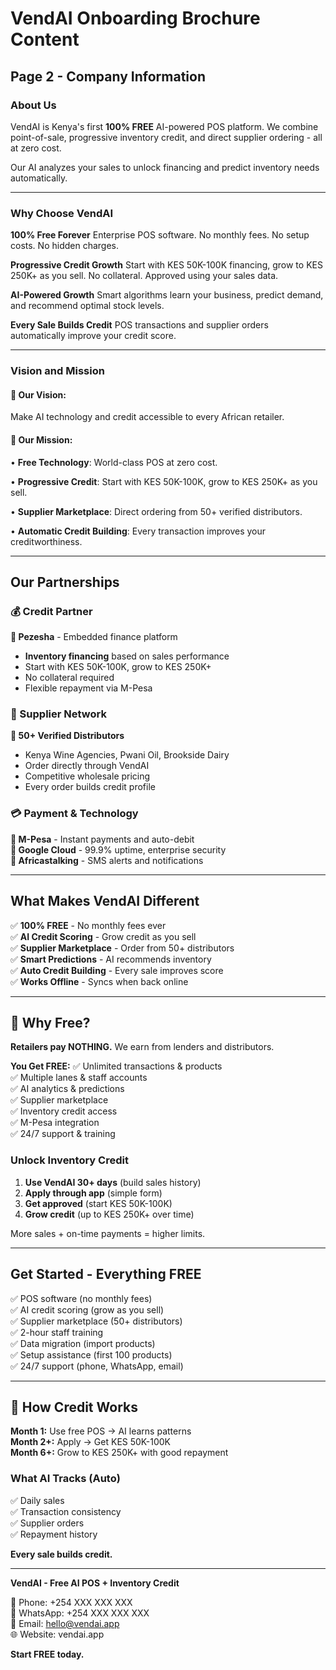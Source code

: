 # VendAI Onboarding Brochure Content

## Page 2 - Company Information

### About Us

VendAI is Kenya's first **100% FREE** AI-powered POS platform. We combine point-of-sale, progressive inventory credit, and direct supplier ordering - all at zero cost.

Our AI analyzes your sales to unlock financing and predict inventory needs automatically.

---

### Why Choose VendAI

**100% Free Forever**
Enterprise POS software. No monthly fees. No setup costs. No hidden charges.

**Progressive Credit Growth**
Start with KES 50K-100K financing, grow to KES 250K+ as you sell. No collateral. Approved using your sales data.

**AI-Powered Growth**
Smart algorithms learn your business, predict demand, and recommend optimal stock levels.

**Every Sale Builds Credit**
POS transactions and supplier orders automatically improve your credit score.

---

### Vision and Mission

#### 🎯 Our Vision:
Make AI technology and credit accessible to every African retailer.

#### 🎯 Our Mission:
• **Free Technology**: World-class POS at zero cost.

• **Progressive Credit**: Start with KES 50K-100K, grow to KES 250K+ as you sell.

• **Supplier Marketplace**: Direct ordering from 50+ verified distributors.

• **Automatic Credit Building**: Every transaction improves your creditworthiness.

---

## Our Partnerships

### 💰 Credit Partner
**🤝 Pezesha** - Embedded finance platform
- **Inventory financing** based on sales performance
- Start with KES 50K-100K, grow to KES 250K+
- No collateral required
- Flexible repayment via M-Pesa

### 🚚 Supplier Network
**🤝 50+ Verified Distributors**
- Kenya Wine Agencies, Pwani Oil, Brookside Dairy
- Order directly through VendAI
- Competitive wholesale pricing
- Every order builds credit profile

### 💳 Payment & Technology
**🤝 M-Pesa** - Instant payments and auto-debit  
**🤝 Google Cloud** - 99.9% uptime, enterprise security  
**🤝 Africastalking** - SMS alerts and notifications

---

## What Makes VendAI Different

✅ **100% FREE** - No monthly fees ever  
✅ **AI Credit Scoring** - Grow credit as you sell  
✅ **Supplier Marketplace** - Order from 50+ distributors  
✅ **Smart Predictions** - AI recommends inventory  
✅ **Auto Credit Building** - Every sale improves score  
✅ **Works Offline** - Syncs when back online

---

## 🎉 Why Free?

**Retailers pay NOTHING.** We earn from lenders and distributors.

**You Get FREE:**
✅ Unlimited transactions & products  
✅ Multiple lanes & staff accounts  
✅ AI analytics & predictions  
✅ Supplier marketplace  
✅ Inventory credit access  
✅ M-Pesa integration  
✅ 24/7 support & training  

### Unlock Inventory Credit

1. **Use VendAI 30+ days** (build sales history)
2. **Apply through app** (simple form)
3. **Get approved** (start KES 50K-100K)
4. **Grow credit** (up to KES 250K+ over time)

More sales + on-time payments = higher limits.

---

## Get Started - Everything FREE

✅ POS software (no monthly fees)  
✅ AI credit scoring (grow as you sell)  
✅ Supplier marketplace (50+ distributors)  
✅ 2-hour staff training  
✅ Data migration (import products)  
✅ Setup assistance (first 100 products)  
✅ 24/7 support (phone, WhatsApp, email)  

---

## 🚀 How Credit Works

**Month 1:** Use free POS → AI learns patterns  
**Month 2+:** Apply → Get KES 50K-100K  
**Month 6+:** Grow to KES 250K+ with good repayment

### What AI Tracks (Auto)
✅ Daily sales  
✅ Transaction consistency  
✅ Supplier orders  
✅ Repayment history  

**Every sale builds credit.**

---

**VendAI - Free AI POS + Inventory Credit**

📱 Phone: +254 XXX XXX XXX  
💬 WhatsApp: +254 XXX XXX XXX  
📧 Email: hello@vendai.app  
🌐 Website: vendai.app

**Start FREE today.**
